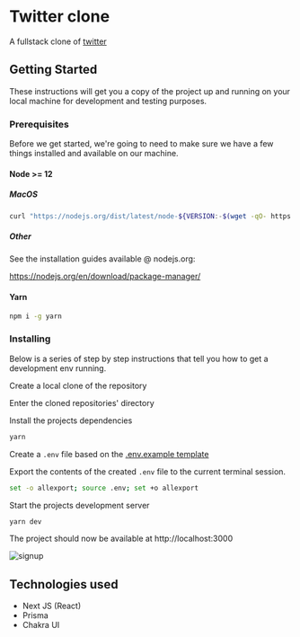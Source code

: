 # Twitter clone

A fullstack clone of [twitter](https://twitter.com)

## Getting Started

These instructions will get you a copy of the project up and running on your local machine for development and testing purposes.

### Prerequisites

Before we get started, we're going to need to make sure we have a few things installed and available on our machine.

#### Node >= 12

##### MacOS

```bash
curl "https://nodejs.org/dist/latest/node-${VERSION:-$(wget -qO- https://nodejs.org/dist/latest/ | sed -nE 's|.*>node-(.*)\.pkg</a>.*|\1|p')}.pkg" > "$HOME/Downloads/node-latest.pkg" && sudo installer -store -pkg "$HOME/Downloads/node-latest.pkg" -target "/"
```

##### Other

See the installation guides available @ nodejs.org:

https://nodejs.org/en/download/package-manager/

#### Yarn

```bash
npm i -g yarn
```

### Installing

Below is a series of step by step instructions that tell you how to get a development env running.

Create a local clone of the repository

Enter the cloned repositories' directory

Install the projects dependencies

```bash
yarn
```

Create a `.env` file based on the [.env.example template](.env.example)

Export the contents of the created `.env` file to the current terminal session.

```bash
set -o allexport; source .env; set +o allexport
```

Start the projects development server

```bash
yarn dev
```

The project should now be available at http://localhost:3000

![signup](https://i.ibb.co/pPrFW46/Screenshot-2022-01-07-at-3-25-03-AM.png)

## Technologies used

- Next JS (React)
- Prisma
- Chakra UI
